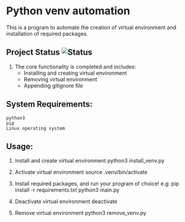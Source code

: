 # Python venv automation

This is a program to automate the creation of virtual environment and installation of required packages.

## Project Status ![Status](https://img.shields.io/badge/status-completed-brightgreen)

1. The core functionality is completed and includes:
    - Installing and creating virtual environment
    - Removing virtual environment
    - Appending gitignore file

## System Requirements:
    python3
    pip
    Linux operating system


## Usage:
1. Install and create virtual environment
    python3 install_venv.py

2. Activate virtual environment
    source .venv/bin/activate

3. Install required packages, and run your program of choice! e.g:
    pip install -r requirements.txt
    python3 main.py

4. Deactivate virtual environment
    deactivate

5. Remove virtual environment
    python3 remove_venv.py

